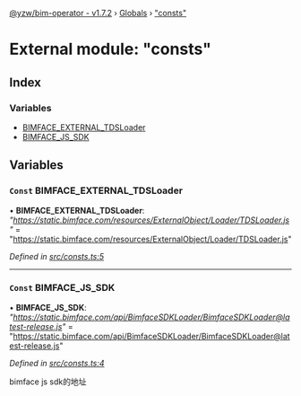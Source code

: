 [@yzw/bim-operator - v1.7.2](../README.md) › [Globals](../globals.md) › ["consts"](_consts_.md)

# External module: "consts"

## Index

### Variables

* [BIMFACE_EXTERNAL_TDSLoader](_consts_.md#const-bimface_external_tdsloader)
* [BIMFACE_JS_SDK](_consts_.md#const-bimface_js_sdk)

## Variables

### `Const` BIMFACE_EXTERNAL_TDSLoader

• **BIMFACE_EXTERNAL_TDSLoader**: *"https://static.bimface.com/resources/ExternalObject/Loader/TDSLoader.js"* = "https://static.bimface.com/resources/ExternalObject/Loader/TDSLoader.js"

*Defined in [src/consts.ts:5](https://github.com/youkaisteve/bim-operator/blob/e2ba6fb/src/consts.ts#L5)*

___

### `Const` BIMFACE_JS_SDK

• **BIMFACE_JS_SDK**: *"https://static.bimface.com/api/BimfaceSDKLoader/BimfaceSDKLoader@latest-release.js"* = "https://static.bimface.com/api/BimfaceSDKLoader/BimfaceSDKLoader@latest-release.js"

*Defined in [src/consts.ts:4](https://github.com/youkaisteve/bim-operator/blob/e2ba6fb/src/consts.ts#L4)*

bimface js sdk的地址
